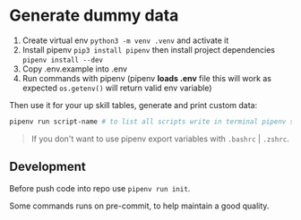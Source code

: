 # Generate dummy data

1. Create virtual env `python3 -m venv .venv` and activate it
2. Install pipenv `pip3 install pipenv` then install project dependencies `pipenv install --dev`
3. Copy .env.example into .env
4. Run commands with pipenv (pipenv **loads .env** file this will work as expected `os.getenv()` will return  valid env variable)

Then use it for your up skill tables, generate and print custom data:

```sh
pipenv run script-name # to list all scripts write in terminal pipenv scripts
```
> If you don't want to use pipenv export variables with `.bashrc` | `.zshrc`.

## Development
Before push code into repo use `pipenv run init`.

Some commands runs on pre-commit, to help maintain a good quality.
